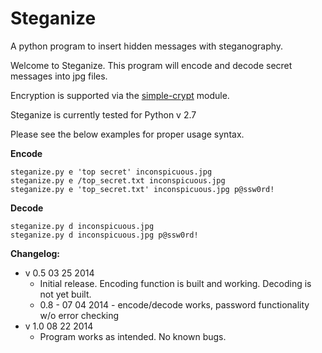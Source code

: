 Steganize
=========

A python program to insert hidden messages with steganography.

Welcome to Steganize. This program will encode and decode secret messages into jpg files.

Encryption is supported via the [simple-crypt](https://pypi.python.org/pypi/simple-crypt) module.

Steganize is currently tested for Python v 2.7

Please see the below examples for proper usage syntax.

**Encode**
```
steganize.py e 'top secret' inconspicuous.jpg
steganize.py e /top_secret.txt inconspicuous.jpg
steganize.py e 'top_secret.txt' inconspicuous.jpg p@ssw0rd!
```

**Decode**
```
steganize.py d inconspicuous.jpg
steganize.py d inconspicuous.jpg p@ssw0rd!
```

**Changelog:**

* v 0.5 03 25 2014 
  * Initial release. Encoding function is built and working. Decoding is not yet built.
  * 0.8 - 07 04 2014 - encode/decode works, password functionality w/o error checking
* v 1.0 08 22 2014
  * Program works as intended. No known bugs.